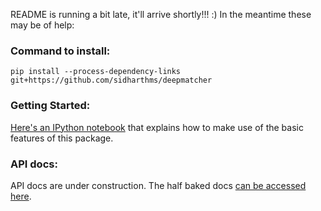 README is running a bit late, it'll arrive shortly!!! :) In the meantime these may be of help:

### Command to install:

`pip install --process-dependency-links git+https://github.com/sidharthms/deepmatcher`

### Getting Started:

[Here's an IPython notebook](https://github.com/sidharthms/deepmatcher/blob/master/examples/getting_started.ipynb) that explains how to make use of the basic features of this package.

### API docs:

API docs are under construction. The half baked docs [can be accessed here](http://pages.cs.wisc.edu/~sidharth/deepmatcher/index.html).
